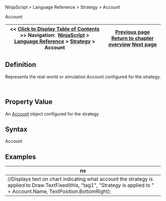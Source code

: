 ﻿


NinjaScript \> Language Reference \> Strategy \> Account






















Account







| \<\< [Click to Display Table of Contents](strategy_account.md) \>\> **Navigation:**     [NinjaScript](ninjascript.md) \> [Language Reference](language_reference_wip.md) \> [Strategy](strategy.md) \> Account | [Previous page](strategy.md) [Return to chapter overview](strategy.md) [Next page](addchartindicator.md) |
| --- | --- |











## Definition


Represents the real\-world or simulation Account configured for the strategy.


 


## Property Value


An [Account](account_class.md) object configured for the strategy


## 


## Syntax


Account


## 


## Examples




| ns |
| --- |
| //Displays text on chart indicating what account the strategy is applied to Draw.TextFixed(this, "tag1", "Strategy is applied to " \+ Account.Name, TextPosition.BottomRight); |










